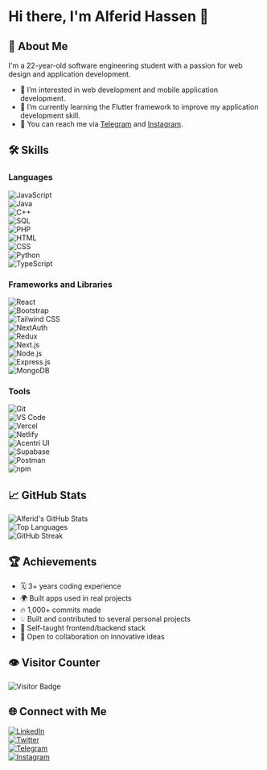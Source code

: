 # Hi there, I'm Alferid Hassen 👋

## 🚀 About Me

I'm a 22-year-old software engineering student with a passion for web design and application development.

- 👀 I’m interested in web development and mobile application development.
- 🌱 I’m currently learning the Flutter framework to improve my application development skill.
- 📩 You can reach me via [Telegram](https://t.me/ferid69) and [Instagram](https://www.instagram.com/feridh69/).

## 🛠️ Skills

### Languages

![JavaScript](https://img.shields.io/badge/-JavaScript-F7DF1E?style=flat&logo=javascript&logoColor=black)  
![Java](https://img.shields.io/badge/-Java-007396?style=flat&logo=java&logoColor=white)  
![C++](https://img.shields.io/badge/-C++-00599C?style=flat&logo=c%2B%2B&logoColor=white)  
![SQL](https://img.shields.io/badge/-SQL-4479A1?style=flat&logo=postgresql&logoColor=white)  
![PHP](https://img.shields.io/badge/-PHP-777BB4?style=flat&logo=php&logoColor=white)  
![HTML](https://img.shields.io/badge/-HTML5-E34F26?style=flat&logo=html5&logoColor=white)  
![CSS](https://img.shields.io/badge/-CSS3-1572B6?style=flat&logo=css3&logoColor=white)  
![Python](https://img.shields.io/badge/-Python-3776AB?style=flat&logo=python&logoColor=white)  
![TypeScript](https://img.shields.io/badge/-TypeScript-007ACC?style=flat&logo=typescript&logoColor=white)  

### Frameworks and Libraries

![React](https://img.shields.io/badge/-React-61DAFB?style=flat&logo=react&logoColor=black)  
![Bootstrap](https://img.shields.io/badge/-Bootstrap-563D7C?style=flat&logo=bootstrap&logoColor=white)  
![Tailwind CSS](https://img.shields.io/badge/-Tailwind%20CSS-38B2AC?style=flat&logo=tailwindcss&logoColor=white)  
![NextAuth](https://img.shields.io/badge/-NextAuth.js-000000?style=flat&logo=next.js&logoColor=white)  
![Redux](https://img.shields.io/badge/-Redux-764ABC?style=flat&logo=redux&logoColor=white)  
![Next.js](https://img.shields.io/badge/-Next.js-000000?style=flat&logo=next.js&logoColor=white)  
![Node.js](https://img.shields.io/badge/-Node.js-339933?style=flat&logo=node.js&logoColor=white)  
![Express.js](https://img.shields.io/badge/-Express.js-000000?style=flat&logo=express&logoColor=white)  
![MongoDB](https://img.shields.io/badge/-MongoDB-47A248?style=flat&logo=mongodb&logoColor=white)

### Tools

![Git](https://img.shields.io/badge/-Git-F05032?style=flat&logo=git&logoColor=white)  
![VS Code](https://img.shields.io/badge/-VS%20Code-007ACC?style=flat&logo=visual-studio-code&logoColor=white)  
![Vercel](https://img.shields.io/badge/-Vercel-000000?style=flat&logo=vercel&logoColor=white)  
![Netlify](https://img.shields.io/badge/-Netlify-00C7B7?style=flat&logo=netlify&logoColor=white)  
![Acentri UI](https://img.shields.io/badge/-Acentri%20UI-38B2AC?style=flat&logo=tailwindcss&logoColor=white)  
![Supabase](https://img.shields.io/badge/-Supabase-3ECF8E?style=flat&logo=supabase&logoColor=white)  
![Postman](https://img.shields.io/badge/-Postman-FF6C37?style=flat&logo=postman&logoColor=white)  
![npm](https://img.shields.io/badge/-npm-CB3837?style=flat&logo=npm&logoColor=white)

## 📈 GitHub Stats

![Alferid's GitHub Stats](https://github-readme-stats.vercel.app/api?username=Alferid69&show_icons=true&theme=radical&hide_border=true)  
![Top Languages](https://github-readme-stats.vercel.app/api/top-langs/?username=Alferid69&layout=compact&theme=radical&hide_border=true)  
![GitHub Streak](https://streak-stats.demolab.com/?user=Alferid69&theme=radical&hide_border=true)

## 🏆 Achievements

- 🗓️ 3+ years coding experience
- 🌍 Built apps used in real projects
- 🔥 1,000+ commits made
- 💡 Built and contributed to several personal projects
- 🧠 Self-taught frontend/backend stack
- 🧪 Open to collaboration on innovative ideas

## 👁️ Visitor Counter

![Visitor Badge](https://komarev.com/ghpvc/?username=ferid69&style=flat-square&color=blue)

## 🌐 Connect with Me

[![LinkedIn](https://img.shields.io/badge/-LinkedIn-0077B5?style=flat&logo=linkedin&logoColor=white)](https://www.linkedin.com/in/alferid-hassen-b44623317/)  
[![Twitter](https://img.shields.io/badge/-Twitter-1DA1F2?style=flat&logo=twitter&logoColor=white)](https://x.com/ItsNotorious69)  
[![Telegram](https://img.shields.io/badge/-Telegram-2CA5E0?style=flat&logo=telegram&logoColor=white)](https://t.me/ferid69)  
[![Instagram](https://img.shields.io/badge/-Instagram-E4405F?style=flat&logo=instagram&logoColor=white)](https://www.instagram.com/feridh69/)
